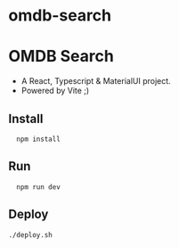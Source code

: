 # omdb-search

# OMDB Search
- A React, Typescript & MaterialUI project.
- Powered by Vite ;)

## Install
```shell
  npm install
```

## Run
```shell
  npm run dev
```
## Deploy
```shell
./deploy.sh
```
